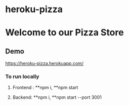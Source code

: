 
# heroku-pizza

# Welcome to our Pizza Store

## Demo

https://heroku-pizza.herokuapp.com/

### To run locally

1. Frontend :
  **npm i,
  **npm start
  
2. Backend: 
  **npm i,
  **npm start --port 3001

